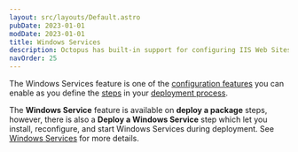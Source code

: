```yaml
---
layout: src/layouts/Default.astro
pubDate: 2023-01-01
modDate: 2023-01-01
title: Windows Services
description: Octopus has built-in support for configuring IIS Web Sites, Applications and Virtual Directories.
navOrder: 25
---
```

The Windows Services feature is one of the [configuration features](/docs/projects/steps/configuration-features/) you can enable as you define the [steps](/docs/projects/steps/) in your [deployment process](/docs/projects/deployment-process/).

The **Windows Service** feature is available on **deploy a package** steps, however, there is also a **Deploy a Windows Service** step which let you install, reconfigure, and start Windows Services during deployment. See [Windows Services](/docs/deployments/windows/windows-services/) for more details.
